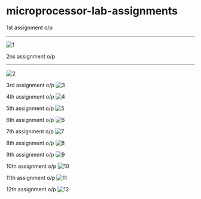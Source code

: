 # microprocessor-lab-assignments

1st assignment o/p
_______________________________________________________________________________________________________________________________________________________________________
![1](https://user-images.githubusercontent.com/62459983/170324803-89473b2e-5550-46d1-a70c-c25ec498ec08.png)

2ns assignment o/p
_____________________________________________________________________________________________________________________________________________________
![2](https://user-images.githubusercontent.com/62459983/170324813-bf8f0331-f89e-4ab6-b40b-332221ca8a78.png)

3rd assignment o/p
![3](https://user-images.githubusercontent.com/62459983/170324847-9cf83240-6360-4733-89c6-25e77504979f.png)

4th assignment o/p
![4](https://user-images.githubusercontent.com/62459983/170324856-133a18f9-1129-44a2-aea7-9b7eae3ce488.png)

5th assignment o/p
![5](https://user-images.githubusercontent.com/62459983/170324906-b0270741-36c7-41cd-af93-888cffd0e7cf.png)

6th assignment o/p
![6](https://user-images.githubusercontent.com/62459983/170324924-9a226440-8551-4313-9c7f-1a5a5e46c0be.png)

7th assignment o/p
![7](https://user-images.githubusercontent.com/62459983/170324933-239b1246-1240-4a9b-8c7d-936dd93a0e9f.png)

8th assignment o/p
![8](https://user-images.githubusercontent.com/62459983/170324945-d974471a-d128-4eb3-b5ef-76fd54259f02.png)

9th assignment o/p
![9](https://user-images.githubusercontent.com/62459983/170324990-b22d99ea-7862-4a9c-a071-3fdac4834d98.png)

10th assignment o/p
![10](https://user-images.githubusercontent.com/62459983/170324759-87ebf017-bb8c-4dea-b8cd-41cd7a00336e.png)

11th assignment o/p
![11](https://user-images.githubusercontent.com/62459983/170324783-11d3f2a5-2753-4ac4-bb73-671d650d8659.png)

12th assignment o/p
![12](https://user-images.githubusercontent.com/62459983/170324792-76d0e38c-1d50-4f20-97dd-e86a028c5d34.png)
